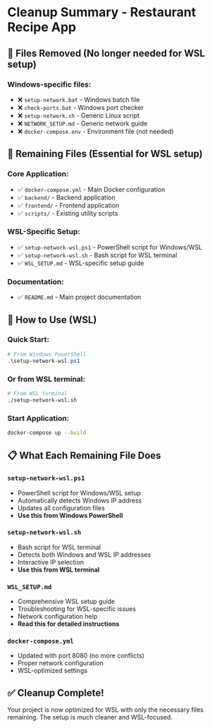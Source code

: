 # Cleanup Summary - Restaurant Recipe App

## 🧹 Files Removed (No longer needed for WSL setup)

### Windows-specific files:
- ❌ `setup-network.bat` - Windows batch file
- ❌ `check-ports.bat` - Windows port checker
- ❌ `setup-network.sh` - Generic Linux script
- ❌ `NETWORK_SETUP.md` - Generic network guide
- ❌ `docker-compose.env` - Environment file (not needed)

## 📁 Remaining Files (Essential for WSL setup)

### Core Application:
- ✅ `docker-compose.yml` - Main Docker configuration
- ✅ `backend/` - Backend application
- ✅ `frontend/` - Frontend application
- ✅ `scripts/` - Existing utility scripts

### WSL-Specific Setup:
- ✅ `setup-network-wsl.ps1` - PowerShell script for Windows/WSL
- ✅ `setup-network-wsl.sh` - Bash script for WSL terminal
- ✅ `WSL_SETUP.md` - WSL-specific setup guide

### Documentation:
- ✅ `README.md` - Main project documentation

## 🚀 How to Use (WSL)

### Quick Start:
```powershell
# From Windows PowerShell
.\setup-network-wsl.ps1
```

### Or from WSL terminal:
```bash
# From WSL terminal
./setup-network-wsl.sh
```

### Start Application:
```bash
docker-compose up --build
```

## 📋 What Each Remaining File Does

### `setup-network-wsl.ps1`
- PowerShell script for Windows/WSL setup
- Automatically detects Windows IP address
- Updates all configuration files
- **Use this from Windows PowerShell**

### `setup-network-wsl.sh`
- Bash script for WSL terminal
- Detects both Windows and WSL IP addresses
- Interactive IP selection
- **Use this from WSL terminal**

### `WSL_SETUP.md`
- Comprehensive WSL setup guide
- Troubleshooting for WSL-specific issues
- Network configuration help
- **Read this for detailed instructions**

### `docker-compose.yml`
- Updated with port 8080 (no more conflicts)
- Proper network configuration
- WSL-optimized settings

## ✅ Cleanup Complete!

Your project is now optimized for WSL with only the necessary files remaining. The setup is much cleaner and WSL-focused.
